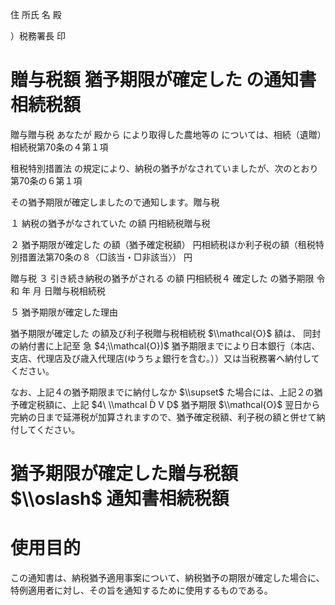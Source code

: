 住 所氏 名 殿

）税務署長 印

# 贈与税額 猶予期限が確定した の通知書相続税額

贈与贈与税 あなたが 殿から により取得した農地等の については、相続（遺贈）相続税第70条の４第１項

租税特別措置法 の規定により、納税の猶予がなされていましたが、次のとおり第70条の６第１項

その猶予期限が確定しましたので通知します。贈与税

１ 納税の猶予がなされていた の額 円相続税贈与税

２ 猶予期限が確定した の額（猶予確定税額） 円相続税ほか利子税の額（租税特別措置法第70条の８〈□該当・□非該当〉） 円

贈与税 ３ 引き続き納税の猶予がされる の額 円相続税４ 確定した の猶予期限 令和 年 月 日贈与税相続税

５ 猶予期限が確定した理由

猶予期限が確定した の額及び利子税贈与税相続税 $\\mathcal{O}$ 額は、 同封の納付書に上記至 急 $4;\\mathcal{O})$ 猶予期限までにより日本銀行（本店、支店、代理店及び歳入代理店(ゆうちょ銀行を含む。））又は当税務署へ納付してください。

なお、上記４の猶予期限までに納付しなか $\\supset$ た場合には、上記２の猶予確定税額に、上記 $4\ \\mathcal Ḋ V Ḍ$ 猶予期限 $\\mathcal{O}$ 翌日から完納の日まで延滞税が加算されますので、猶予確定税額、利子税の額と併せて納付してください。

# 猶予期限が確定した贈与税額 $\\oslash$ 通知書相続税額

# 使用目的

この通知書は、納税猶予適用事案について、納税猶予の期限が確定した場合に、特例適用者に対し、その旨を通知するために使用するものである。